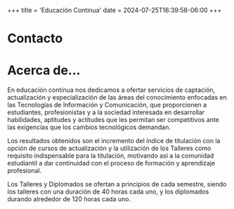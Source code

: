 +++
title = 'Educación Continua'
date = 2024-07-25T16:39:58-06:00
+++

# Contacto

# Acerca de...

En educación continua nos dedicamos a ofertar servicios de captación, actualización y especialización de las áreas del conocimiento enfocadas en las Tecnologías de Información y Comunicación, que proporcionen a estudiantes, profesionistas y a la sociedad interesada en desarrollar habilidades, aptitudes y actitudes que les permitan ser competitivos ante las exigencias que los cambios tecnológicos demandan.

Los resultados obtenidos son el incremento del índice de titulación con la opción de cursos de actualización y la utilización de los Talleres como requisito indispensable para la titulación, motivando así a la comunidad estudiantil a dar continuidad con el proceso de formación y aprendizaje profesional.

Los Talleres y Diplomados se ofertan a principios de cada semestre, siendo los talleres con una duración de 40 horas cada uno, y los diplomados durando alrededor de 120 horas cada uno. 
